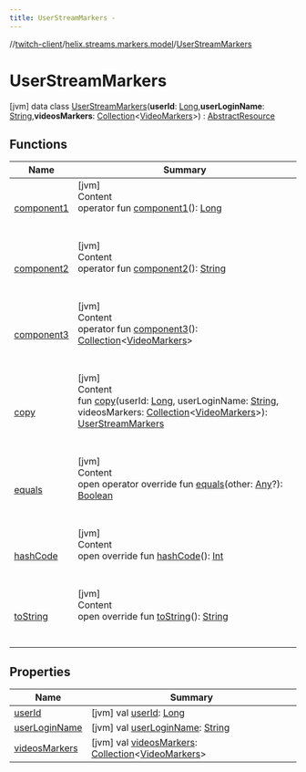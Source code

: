```yaml
---
title: UserStreamMarkers -
---
```

//[twitch-client](../../index.md)/[helix.streams.markers.model](../index.md)/[UserStreamMarkers](index.md)



# UserStreamMarkers  
 [jvm] data class [UserStreamMarkers](index.md)(**userId**: [Long](https://kotlinlang.org/api/latest/jvm/stdlib/kotlin/-long/index.html),**userLoginName**: [String](https://kotlinlang.org/api/latest/jvm/stdlib/kotlin/-string/index.html),**videosMarkers**: [Collection](https://kotlinlang.org/api/latest/jvm/stdlib/kotlin.collections/-collection/index.html)<[VideoMarkers](../-video-markers/index.md)>) : [AbstractResource](../../helix.http.model/-abstract-resource/index.md)   


## Functions  
  
|  Name|  Summary| 
|---|---|
| [component1](component1.md)| [jvm]  <br>Content  <br>operator fun [component1](component1.md)(): [Long](https://kotlinlang.org/api/latest/jvm/stdlib/kotlin/-long/index.html)  <br><br><br>
| [component2](component2.md)| [jvm]  <br>Content  <br>operator fun [component2](component2.md)(): [String](https://kotlinlang.org/api/latest/jvm/stdlib/kotlin/-string/index.html)  <br><br><br>
| [component3](component3.md)| [jvm]  <br>Content  <br>operator fun [component3](component3.md)(): [Collection](https://kotlinlang.org/api/latest/jvm/stdlib/kotlin.collections/-collection/index.html)<[VideoMarkers](../-video-markers/index.md)>  <br><br><br>
| [copy](copy.md)| [jvm]  <br>Content  <br>fun [copy](copy.md)(userId: [Long](https://kotlinlang.org/api/latest/jvm/stdlib/kotlin/-long/index.html), userLoginName: [String](https://kotlinlang.org/api/latest/jvm/stdlib/kotlin/-string/index.html), videosMarkers: [Collection](https://kotlinlang.org/api/latest/jvm/stdlib/kotlin.collections/-collection/index.html)<[VideoMarkers](../-video-markers/index.md)>): [UserStreamMarkers](index.md)  <br><br><br>
| [equals](https://kotlinlang.org/api/latest/jvm/stdlib/kotlin/-any/equals.html)| [jvm]  <br>Content  <br>open operator override fun [equals](https://kotlinlang.org/api/latest/jvm/stdlib/kotlin/-any/equals.html)(other: [Any](https://kotlinlang.org/api/latest/jvm/stdlib/kotlin/-any/index.html)?): [Boolean](https://kotlinlang.org/api/latest/jvm/stdlib/kotlin/-boolean/index.html)  <br><br><br>
| [hashCode](https://kotlinlang.org/api/latest/jvm/stdlib/kotlin/-any/hash-code.html)| [jvm]  <br>Content  <br>open override fun [hashCode](https://kotlinlang.org/api/latest/jvm/stdlib/kotlin/-any/hash-code.html)(): [Int](https://kotlinlang.org/api/latest/jvm/stdlib/kotlin/-int/index.html)  <br><br><br>
| [toString](https://kotlinlang.org/api/latest/jvm/stdlib/kotlin/-any/to-string.html)| [jvm]  <br>Content  <br>open override fun [toString](https://kotlinlang.org/api/latest/jvm/stdlib/kotlin/-any/to-string.html)(): [String](https://kotlinlang.org/api/latest/jvm/stdlib/kotlin/-string/index.html)  <br><br><br>


## Properties  
  
|  Name|  Summary| 
|---|---|
| [userId](index.md#helix.streams.markers.model/UserStreamMarkers/userId/#/PointingToDeclaration/)|  [jvm] val [userId](index.md#helix.streams.markers.model/UserStreamMarkers/userId/#/PointingToDeclaration/): [Long](https://kotlinlang.org/api/latest/jvm/stdlib/kotlin/-long/index.html)   <br>
| [userLoginName](index.md#helix.streams.markers.model/UserStreamMarkers/userLoginName/#/PointingToDeclaration/)|  [jvm] val [userLoginName](index.md#helix.streams.markers.model/UserStreamMarkers/userLoginName/#/PointingToDeclaration/): [String](https://kotlinlang.org/api/latest/jvm/stdlib/kotlin/-string/index.html)   <br>
| [videosMarkers](index.md#helix.streams.markers.model/UserStreamMarkers/videosMarkers/#/PointingToDeclaration/)|  [jvm] val [videosMarkers](index.md#helix.streams.markers.model/UserStreamMarkers/videosMarkers/#/PointingToDeclaration/): [Collection](https://kotlinlang.org/api/latest/jvm/stdlib/kotlin.collections/-collection/index.html)<[VideoMarkers](../-video-markers/index.md)>   <br>

